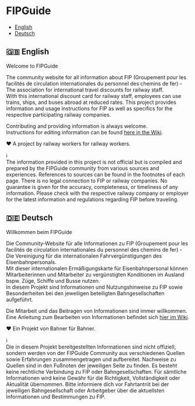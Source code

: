 # FIPGuide

- [English](#english)
- [Deutsch](#deutsch)

## 🇬🇧 English

Welcome to FIPGuide

The community website for all information about FIP (Groupement pour les facilités de circulation internationales du personnel des chemins de fer) - The association for international travel discounts for railway staff.  
With this international discount card for railway staff, employees can use trains, ships, and buses abroad at reduced rates.
This project provides information and usage instructions for FIP as well as specifics for the respective participating railway companies.

Contributing and providing information is always welcome.  
Instructions for editing information can be found [here in the Wiki](https://github.com/fipguide/fipguide.github.io/wiki).

❤️ A project by railway workers for railway workers.

ℹ️  
The information provided in this project is not official but is compiled and prepared by the FIPGuide community from various sources and experiences. References to sources can be found in the footnotes of each page. There is no legal connection to FIP or railway companies. No guarantee is given for the accuracy, completeness, or timeliness of any information. Please check with the respective railway company or employer for the latest information and regulations regarding FIP before traveling.

## 🇩🇪 Deutsch

Willkommen beim FIPGuide

Die Community-Website für alle Informationen zu FIP (Groupement pour les facilités de circulation internationales du personnel des chemins de fer) - Die Vereinigung für die internationalen Fahrvergünstigungen des Eisenbahnpersonals.  
Mit dieser internationalen Ermäßigungskarte für Eisenbahnpersonal können Mitarbeiterinnen und Mitarbeiter zu vergünstigten Konditionen im Ausland bspw. Züge, Schiffe und Busse nutzen.  
In diesem Projekt sind Informationen und Nutzungshinweise zu FIP sowie Besonderheiten bei den jeweiligen beteiligten Bahngesellschaften aufgeführt.

Die Mitarbeit und das Beitragen von Informationen sind immer willkommen.  
Eine Anleitung zum Bearbeiten von Informationen befindet sich [hier im Wiki](https://github.com/fipguide/fipguide.github.io/wiki).

❤️ Ein Projekt von Bahner für Bahner.

ℹ️  
Die in diesem Projekt bereitgestellten Informationen sind nicht offiziell, sondern werden von der FIPGuide Community aus verschiedenen Quellen sowie Erfahrungen zusammengetragen und aufbereitet. Nachweise zu Quellen sind in den Fußnoten der jeweiligen Seite zu finden. Es besteht keine rechtliche Verbindung zu FIP oder Bahngesellschaften. Für sämtliche Informationen wird keine Gewähr für die Richtigkeit, Vollständigkeit oder Aktualität übernommen. Bitte informiere dich vor Fahrtantriit bei der jeweiligen Bahngesellschaft oder Arbeitgeber über die aktuellsten Informationen und Bestimmungen zu FIP.

